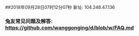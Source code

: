 ##2018年09月28日07时12分07秒 新址: 104.248.47.136
### 兔友常见问题及解答: https://github.com/wanggonging/d/blob/w/FAQ.md
